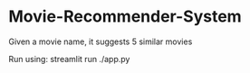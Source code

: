 # Movie-Recommender-System
Given a movie name, it suggests 5 similar movies

Run using: streamlit run ./app.py
